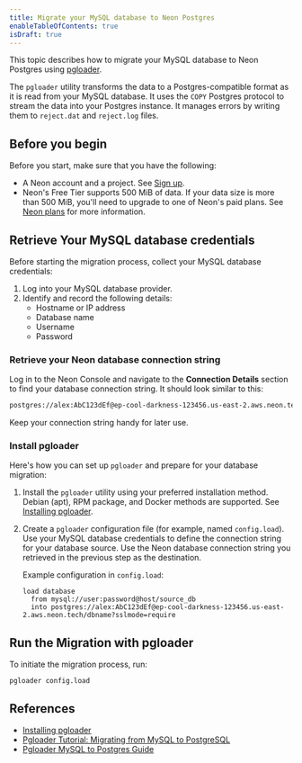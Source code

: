 ```yaml
---
title: Migrate your MySQL database to Neon Postgres
enableTableOfContents: true
isDraft: true
---
```


This topic describes how to migrate your MySQL database to Neon Postgres using [pgloader](https://pgloader.readthedocs.io/en/latest/intro.html).

The `pgloader` utility transforms the data to a Postgres-compatible format as it is read from your MySQL database. It uses the `COPY` Postgres protocol to stream the data into your Postgres instance. It manages errors by writing them to `reject.dat` and `reject.log` files.

## Before you begin

Before you start, make sure that you have the following:

- A Neon account and a project. See [Sign up](/docs/get-started-with-neon/signing-up).
- Neon's Free Tier supports 500 MiB of data. If your data size is more than 500 MiB, you'll need to upgrade to one of Neon's paid plans. See [Neon plans](/docs/introduction/plans) for more information.

## Retrieve Your MySQL database credentials

Before starting the migration process, collect your MySQL database credentials:

1. Log into your MySQL database provider.
2. Identify and record the following details:
   - Hostname or IP address
   - Database name
   - Username
   - Password

### Retrieve your Neon database connection string

Log in to the Neon Console and navigate to the **Connection Details** section to find your database connection string. It should look similar to this:

```bash
postgres://alex:AbC123dEf@ep-cool-darkness-123456.us-east-2.aws.neon.tech/dbname?sslmode=require
```

Keep your connection string handy for later use.

### Install pgloader

Here's how you can set up `pgloader` and prepare for your database migration:

1. Install the `pgloader` utility using your preferred installation method. Debian (apt), RPM package, and Docker methods are supported. See [Installing pgloader](https://pgloader.readthedocs.io/en/latest/install.html).
2. Create a `pgloader` configuration file (for example, named `config.load`). Use your MySQL database credentials to define the connection string for your database source. Use the Neon database connection string you retrieved in the previous step as the destination.

   Example configuration in `config.load`:
   ```plaintext
   load database
     from mysql://user:password@host/source_db
     into postgres://alex:AbC123dEf@ep-cool-darkness-123456.us-east-2.aws.neon.tech/dbname?sslmode=require
   ```

## Run the Migration with pgloader

To initiate the migration process, run:

```shell
pgloader config.load
```

## References

- [Installing pgloader](https://pgloader.readthedocs.io/en/latest/install.html)
- [Pgloader Tutorial: Migrating from MySQL to PostgreSQL](https://pgloader.readthedocs.io/en/latest/tutorial/tutorial.html#migrating-from-mysql-to-postgresql)
- [Pgloader MySQL to Postgres Guide](https://pgloader.readthedocs.io/en/latest/ref/mysql.html)
